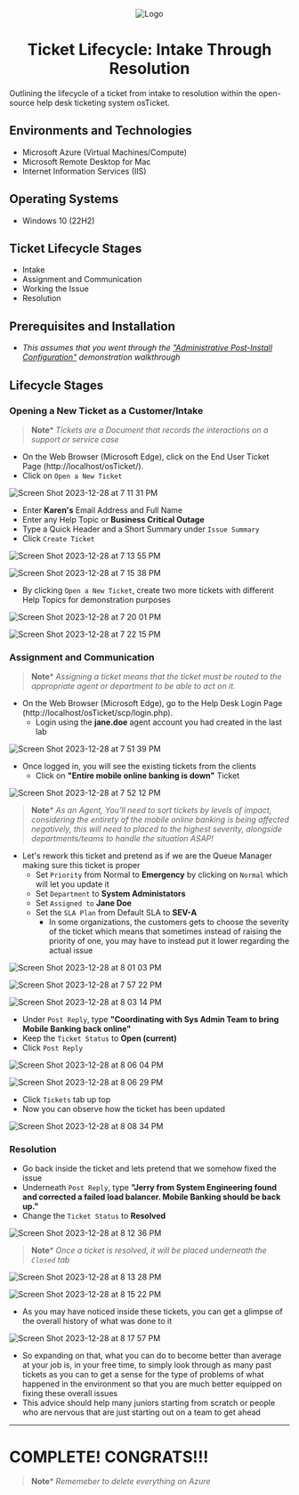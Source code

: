 <p align="center">
<img src="https://i.imgur.com/KuB3GsY.png" alt="Logo"/>
</p>

<h1 align="center">Ticket Lifecycle: Intake Through Resolution</h1>

Outlining the lifecycle of a ticket from intake to resolution within the open-source help desk ticketing system osTicket.<br />


<h2>Environments and Technologies</h2>

- Microsoft Azure (Virtual Machines/Compute)
- Microsoft Remote Desktop for Mac
- Internet Information Services (IIS)

<h2>Operating Systems</h2>

- Windows 10</b> (22H2)

<h2>Ticket Lifecycle Stages</h2>

- Intake
- Assignment and Communication
- Working the Issue
- Resolution

<h2>Prerequisites and Installation</h2>

- _This assumes that you went through the <a href="https://github.com/Emq17/osTicket-Post-Installation-Configuration">"Administrative Post-Install Configuration"</a> demonstration walkthrough_

<h2>Lifecycle Stages</h2>

<h3>Opening a New Ticket as a Customer/Intake</h3>

>**Note***
>_Tickets are a Document that records the interactions on a support or service case_

- On the Web Browser (Microsoft Edge), click on the End User Ticket Page (http://localhost/osTicket/).
- Click on `Open a New Ticket`

![Screen Shot 2023-12-28 at 7 11 31 PM](https://github.com/Emq17/osTicket-Ticket-Lifecycle-Examples/assets/147126755/106098ad-4a49-4059-98ca-954f0fa1f546)

- Enter **Karen's** Email Address and Full Name
- Enter any Help Topic or **Business Critical Outage**
- Type a Quick Header and a Short Summary under `Issue Summary`
- Click `Create Ticket`

![Screen Shot 2023-12-28 at 7 13 55 PM](https://github.com/Emq17/osTicket-Ticket-Lifecycle-Examples/assets/147126755/bbe1a526-e48d-4665-97f7-c1304cffb8d7)

![Screen Shot 2023-12-28 at 7 15 38 PM](https://github.com/Emq17/osTicket-Ticket-Lifecycle-Examples/assets/147126755/deca1645-d88f-4444-945d-bae3a5c664dc)

- By clicking `Open a New Ticket`, create two more tickets with different Help Topics for demonstration purposes

![Screen Shot 2023-12-28 at 7 20 01 PM](https://github.com/Emq17/osTicket-Ticket-Lifecycle-Examples/assets/147126755/ffbc1e57-7f43-4d48-afc6-6eff567d54a7)

![Screen Shot 2023-12-28 at 7 22 15 PM](https://github.com/Emq17/osTicket-Ticket-Lifecycle-Examples/assets/147126755/4e3c0940-37ba-4dc7-956b-4f466c356d09)

<h3>Assignment and Communication</h3>

>**Note***
>_Assigning a ticket means that the ticket must be routed to the appropriate agent or department to be able to act on it._

- On the Web Browser (Microsoft Edge), go to the Help Desk Login Page (http://localhost/osTicket/scp/login.php).
  - Login using the **jane.doe** agent account you had created in the last lab

![Screen Shot 2023-12-28 at 7 51 39 PM](https://github.com/Emq17/osTicket-Ticket-Lifecycle-Examples/assets/147126755/27c544ff-4bfd-4445-bcbf-66dd786abe34)

- Once logged in, you will see the existing tickets from the clients
   - Click on **"Entire mobile online banking is down"** Ticket

![Screen Shot 2023-12-28 at 7 52 12 PM](https://github.com/Emq17/osTicket-Ticket-Lifecycle-Examples/assets/147126755/f28e328b-a2e8-47ff-a58d-09179c9735a4)

>**Note***
>_As an Agent, You'll need to sort tickets by levels of impact, considering the entirety of the mobile online banking is being affected negatively, this will need to placed to the highest severity, alongside departments/teams to handle the situation ASAP!_

- Let's rework this ticket and pretend as if we are the Queue Manager making sure this ticket is proper
  - Set `Priority` from Normal to **Emergency** by clicking on `Normal` which will let you update it
  - Set `Department` to **System Administators**
  - Set `Assigned to` **Jane Doe**
  - Set the `SLA Plan` from Default SLA to **SEV-A**
    - In some organizations, the customers gets to choose the severity of the ticket which means that sometimes instead of raising the priority of one, you may have to instead put it lower regarding the actual issue

![Screen Shot 2023-12-28 at 8 01 03 PM](https://github.com/Emq17/osTicket-Ticket-Lifecycle-Examples/assets/147126755/9296311e-71d1-4033-a259-6571236009ea)

![Screen Shot 2023-12-28 at 7 57 22 PM](https://github.com/Emq17/osTicket-Ticket-Lifecycle-Examples/assets/147126755/d63da2ff-04e6-4aa3-ab64-30b09fdfb3d4)

![Screen Shot 2023-12-28 at 8 03 14 PM](https://github.com/Emq17/osTicket-Ticket-Lifecycle-Examples/assets/147126755/dd70d8f1-96eb-465f-8c93-6ba3307de9c0)

- Under `Post Reply`, type **"Coordinating with Sys Admin Team to bring Mobile Banking back online"** 
- Keep the `Ticket Status` to **Open (current)**
- Click `Post Reply`

![Screen Shot 2023-12-28 at 8 06 04 PM](https://github.com/Emq17/osTicket-Ticket-Lifecycle-Examples/assets/147126755/1fdef569-5b00-48f4-a45a-5cd0dcca29d5)

![Screen Shot 2023-12-28 at 8 06 29 PM](https://github.com/Emq17/osTicket-Ticket-Lifecycle-Examples/assets/147126755/d7759277-2036-4cad-9b4b-2807087b6622)

- Click `Tickets` tab up top
- Now you can observe how the ticket has been updated 

![Screen Shot 2023-12-28 at 8 08 34 PM](https://github.com/Emq17/osTicket-Ticket-Lifecycle-Examples/assets/147126755/9471cde6-37b2-44cd-bbf3-2cb76e77396b)

  <h3>Resolution</h3>

- Go back inside the ticket and lets pretend that we somehow fixed the issue 
- Underneath `Post Reply`, type **"Jerry from System Engineering found and corrected a failed load balancer. Mobile Banking should be back up."**
- Change the `Ticket Status` to **Resolved**

![Screen Shot 2023-12-28 at 8 12 36 PM](https://github.com/Emq17/osTicket-Ticket-Lifecycle-Examples/assets/147126755/83decac1-32dd-485c-a7b3-7c9cefe3256c)

>**Note***
>_Once a ticket is resolved, it will be placed underneath the `Closed` tab_

![Screen Shot 2023-12-28 at 8 13 28 PM](https://github.com/Emq17/osTicket-Ticket-Lifecycle-Examples/assets/147126755/3100dc47-cacf-4440-b683-00bf76f769e0)

![Screen Shot 2023-12-28 at 8 15 22 PM](https://github.com/Emq17/osTicket-Ticket-Lifecycle-Examples/assets/147126755/546e3bf5-37a1-4345-8031-66ab9f12e323)

- As you may have noticed inside these tickets, you can get a glimpse of the overall history of what was done to it

![Screen Shot 2023-12-28 at 8 17 57 PM](https://github.com/Emq17/osTicket-Ticket-Lifecycle-Examples/assets/147126755/c2a0a251-b930-4edf-a867-0535655a3f70)

- So expanding on that, what you can do to become better than average at your job is, in your free time, to simply look through as many past tickets as you can to get a sense for the type of problems of what happened in the environment so that you are much better equipped on fixing these overall issues
- This advice should help many juniors starting from scratch or people who are nervous that are just starting out on a team to get ahead

---
<h1>COMPLETE! CONGRATS!!!</h1>

>**Note***
>_Rememeber to delete everything on Azure_

